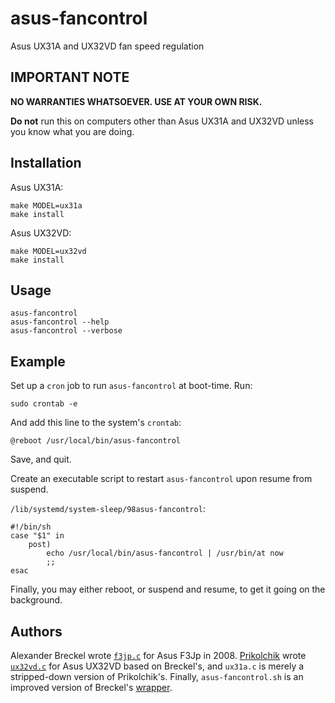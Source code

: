 asus-fancontrol
===============

Asus UX31A and UX32VD fan speed regulation

IMPORTANT NOTE
--------------

**NO WARRANTIES WHATSOEVER. USE AT YOUR OWN RISK.**

**Do not** run this on computers other than Asus UX31A and UX32VD 
unless you know what you are doing.

Installation
------------

Asus UX31A:


    make MODEL=ux31a
    make install


Asus UX32VD:


    make MODEL=ux32vd
    make install



Usage
-----

    asus-fancontrol
    asus-fancontrol --help
    asus-fancontrol --verbose



Example
-------

Set up a `cron` job to run `asus-fancontrol` at boot-time. Run:

    sudo crontab -e
    
And add this line to the system's `crontab`:

    @reboot /usr/local/bin/asus-fancontrol

Save, and quit.

Create an executable script to restart `asus-fancontrol` upon resume from suspend.

`/lib/systemd/system-sleep/98asus-fancontrol`:

    #!/bin/sh
    case "$1" in
        post)
            echo /usr/local/bin/asus-fancontrol | /usr/bin/at now
            ;;
    esac
    
Finally, you may either reboot, or suspend and resume, to get it going on the background.


Authors
-------

Alexander Breckel wrote [`f3jp.c`][1] for Asus F3Jp in 2008.
[Prikolchik][3] wrote [`ux32vd.c`][2] for Asus UX32VD based on Breckel's, and
`ux31a.c` is merely a stripped-down version of Prikolchik's.
Finally, `asus-fancontrol.sh` is an improved version of Breckel's [wrapper][1]. 

[1]: http://www.aneas.org/knowledge/asus_f3jp_fan_control.php  "Asus F3Jp fan control on Linux"
[2]: http://pastebin.com/Hp2pWeyL "fancntrl.c: Asus UX32VD fan control proof of concept"
[3]: http://forum.notebookreview.com/asus/705656-fan-control-asus-prime-ux31-ux31a-ux32a-ux32vd.html "Fan Control on Asus Prime UX31/UX31A/UX32A/UX32VD"
